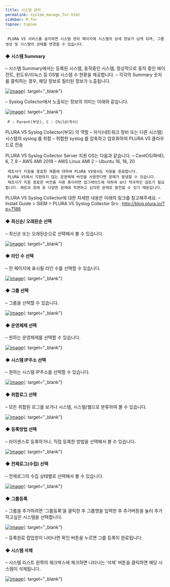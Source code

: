 ```yaml
---
title: 시스템 관리
permalink: system_manage_for.html
sidebar: M_for
topnav: topnav
---
```


     PLURA V5 서비스를 설치하면 시스템 관리 페이지에 시스템의 상세 정보가 남게 되며, 그룹 생성 및 시스템의 상태를 변경할 수 있습니다.


#### ◆ 시스템 Summary

– 시스템 Summary에서는 등록된 시스템, 동작중인 시스템, 정상적으로 동작 중인 에이전트, 윈도우/리눅스 등 OS별 시스템 수 현황을 제공합니다.
– 각각의 Summary 숫자를 클릭하는 경우, 해당 정보로 필터된 정보가 노출됩니다.

[![image](/docs/images/Manual/forensic/system/1.png)](/docs/images/Manual/forensic/system/1.png){: target="_blank"}

– Syslog Collector에서 노출되는 정보의 의미는 아래와 같습니다.

[![image](/docs/images/Manual/forensic/system/2.png)](/docs/images/Manual/forensic/system/2.png){: target="_blank"}

     P : Parent(부모), C : Child(자식)

PLURA V5 Syslog Collector(부모) 의 역할
     – 자식(네트워크 장비 또는 다른 시스템)시스템의 syslog 를 취합
     – 취합한 syslog 를 압축하고 암호화하여 PLURA V5 클라우드로 전송

PLURA V5 Syslog Collector Server 지원 OS는 다음과 같습니다.
     – CentOS/RHEL 6, 7, 8
     – AWS AMI 2018
     – AWS Linux AMI 2
     – Ubuntu 16, 18, 20

     제조사가 지원을 종료한 제품에 대하여 PLURA V5에서도 지원을 종료합니다.
     PLURA V5에서 지원하지 않는 운영체제 버전을 사용한다면 문제가 발생할 수 있습니다.
     제조사가 지원 종료한 버전을 사용 중이라면 업그레이드에 대하여 보다 적극적인 검토가 필요합니다. 해킹과 장애 등 다양한 문제에 직면하고 심각한 문제로 발전할 수 있기 때문입니다.

PLURA V5 Syslog Collector에 대한 자세한 내용은 아래의 링크를 참고해주세요.
– Install Guide > SIEM > PLURA V5 Syslog Collector Srv  : http://blog.plura.io/?p=7186

#### ◆ 최신순/ 오래된순 선택

– 최신순 또는 오래된순으로 선택해서 볼 수 있습니다.

[![image](/docs/images/Manual/forensic/system/3.png)](/docs/images/Manual/forensic/system/3.png){: target="_blank"}

#### ◆ 라인 수 선택

– 한 페이지에 표시될 라인 수를 선택할 수 있습니다.

[![image](/docs/images/Manual/forensic/system/4.png)](/docs/images/Manual/forensic/system/4.png){: target="_blank"}

 

#### ◆ 그룹 선택

– 그룹을 선택할 수 있습니다.

[![image](/docs/images/Manual/forensic/system/5.png)](/docs/images/Manual/forensic/system/5.png){: target="_blank"}

 

#### ◆ 운영체제 선택

– 원하는 운영체제를 선택할 수 있습니다.

[![image](/docs/images/Manual/forensic/system/6.png)](/docs/images/Manual/forensic/system/6.png){: target="_blank"}
 

#### ◆ 시스템 IP주소 선택

– 원하는 시스템 IP주소를 선택할 수 있습니다.

[![image](/docs/images/Manual/forensic/system/7.png)](/docs/images/Manual/forensic/system/7.png){: target="_blank"}

 

#### ◆ 취합로그 선택

– 모든 취합된 로그를 보거나 시스템, 시스템/웹으로 분류하여 볼 수 있습니다.

[![image](/docs/images/Manual/forensic/system/8.png)](/docs/images/Manual/forensic/system/8.png){: target="_blank"}

 

#### ◆ 등록방법 선택

– 라이센스로 등록하거나, 직접 등록한 방법을 선택해서 볼 수 있습니다.

[![image](/docs/images/Manual/forensic/system/9.png)](/docs/images/Manual/forensic/system/9.png){: target="_blank"}
 

#### ◆ 전체로그(수집) 선택

– 전체로그의 수집 상태별로 선택해서 볼 수 있습니다.

[![image](/docs/images/Manual/forensic/system/10.png)](/docs/images/Manual/forensic/system/10.png){: target="_blank"}
 

#### ◆ 그룹등록

– 그룹을 추가하려면 ‘그룹등록’을 클릭한 후 그룹명을 입력한 후 추가버튼을 눌러 추가하고싶은 시스템을 선택합니다.

[![image](/docs/images/Manual/forensic/system/11.png)](/docs/images/Manual/forensic/system/11.png){: target="_blank"}

– 등록완료 팝업창이 나타나면 확인 버튼을 누르면 그룹 등록이 완료됩니다.

 

#### ◆ 시스템 삭제

– 시스템 리스트 왼쪽의 체크박스에 체크하면 나타나는 ‘삭제’ 버튼을 클릭하면 해당 시스템이 삭제됩니다.

[![image](/docs/images/Manual/forensic/system/12.png)](/docs/images/Manual/forensic/system/12.png){: target="_blank"}

 